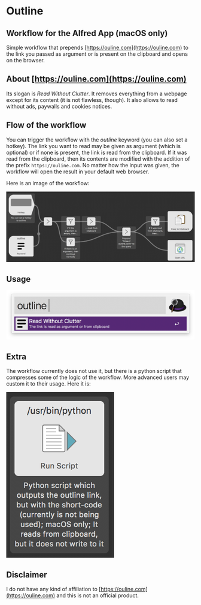 # Outline

## Workflow for the Alfred App (macOS only)

Simple workflow that prepends [https://ouline.com](https://ouline.com) to the link you passed as argument or is present on the clipboard and opens on the browser.

## About [https://ouline.com](https://ouline.com)

Its slogan is _Read Without Clutter_. It removes everything from a webpage except for its content (it is not flawless, though). It also allows to read without ads, paywalls and cookies notices.

## Flow of the workflow

You can trigger the workflow with the _outline_ keyword (you can also set a hotkey). The link you want to read may be given as argument (which is optional) or if none is present, the link is read from the clipboard. If it was read from the clipboard, then its contents are modified with the addition of the prefix `https://ouline.com`. No matter how the input was given, the workflow will open the result in your default web browser.

Here is an image of the workflow:

![Outline workflow](alfred-workflow.png)

## Usage

![usage](usage.png)

## Extra

The workflow currently does not use it, but there is a python script that compresses some of the logic of the workflow. More advanced users may custom it to their usage. Here it is:

![Python script](python-script.png)

## Disclaimer

I do not have any kind of affiliation to [https://ouline.com](https://ouline.com) and this is not an official product.
